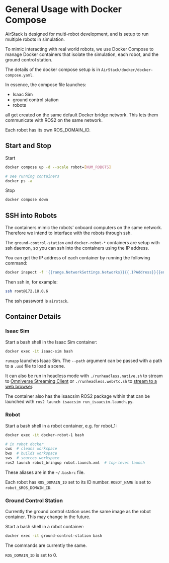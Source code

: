 # General Usage with Docker Compose

AirStack is designed for multi-robot development, and is setup to run multiple robots in simulation.

To mimic interacting with real world robots, we use Docker Compose to manage Docker containers that isolate the simulation, each robot, and the ground control station.


The details of the docker compose setup is in `AirStack/docker/docker-compose.yaml`.

In essence, the compose file launches:

- Isaac Sim
- ground control station
- robots

all get created on the same default Docker bridge network. 
This lets them communicate with ROS2 on the same network.


Each robot has its own ROS_DOMAIN_ID.

## Start and Stop
Start
```bash
docker compose up -d --scale robot=[NUM_ROBOTS]

# see running containers
docker ps -a
```

Stop
```bash
docker compose down
```


## SSH into Robots
The containers mimic the robots' onboard computers on the same network. Therefore we intend to interface with the robots through ssh.

The `ground-control-station` and `docker-robot-*` containers are setup with ssh daemon, so you can ssh into the containers using the IP address.

You can get the IP address of each container by running the following command:

```bash
docker inspect -f '{{range.NetworkSettings.Networks}}{{.IPAddress}}{{end}}' [CONTAINER-NAME]
```
Then ssh in, for example:
```bash
ssh root@172.18.0.6
```

The ssh password is `airstack`.


## Container Details


### Isaac Sim
Start a bash shell in the Isaac Sim container:
```bash
docker exec -it isaac-sim bash
```


`runapp` launches Isaac Sim.
The `--path` argument can be passed with a path to a `.usd` file to load a scene.

It can also be run in headless mode with `./runheadless.native.sh` to stream to [Omniverse Streaming Client](https://docs.omniverse.nvidia.com/streaming-client/latest/user-manual.html) or `./runheadless.webrtc.sh` to [stream to a web browser](https://docs.omniverse.nvidia.com/extensions/latest/ext_livestream/webrtc.html).

The container also has the isaacsim ROS2 package within that can be launched with `ros2 launch isaacsim run_isaacsim.launch.py`. 

### Robot
Start a bash shell in a robot container, e.g. for robot_1:
```bash
docker exec -it docker-robot-1 bash
```

```bash
# in robot docker
cws  # cleans workspace
bws  # builds workspace
sws  # sources workspace
ros2 launch robot_bringup robot.launch.xml  # top-level launch 
```

These aliases are in the `~/.bashrc` file.

Each robot has `ROS_DOMAIN_ID` set to its ID number. `ROBOT_NAME` is set to `robot_$ROS_DOMAIN_ID`.

### Ground Control Station
Currently the ground control station uses the same image as the robot container. This may change in the future.

Start a bash shell in a robot container:
```bash
docker exec -it ground-control-station bash
```

The commands are currently the same.

`ROS_DOMAIN_ID` is set to 0.